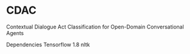 # CDAC
Contextual Dialogue Act Classification for Open-Domain Conversational Agents

  Dependencies
  Tensorflow 1.8
  nltk
